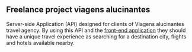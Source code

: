 ## Freelance project viagens alucinantes

Server-side Application (API) designed for clients of Viagens alucinantes travel agency. By using this API and the [front-end application](https://github.com/PedroSchulzRangel/projeto18-freela-front) they should have a unique travel experience as searching for a destination city, flights and hotels available nearby.

